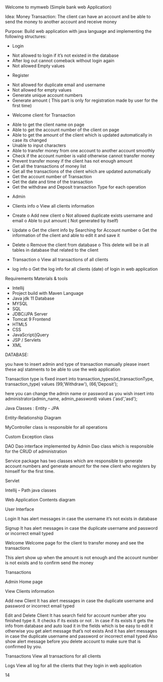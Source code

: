 
Welcome to mymweb 
(Simple bank web Application)


Idea:
Money Transaction: The client can have an account and be able to send the money to another account and receive money

Purpose:
Build web application with java language and implementing the following structures:
- Login
* Not allowed to login if it’s not existed in the database
* After log out cannot comeback without login again
* Not allowed Empty values 

- Register  
* Not allowed for duplicate email and username 
* Not allowed for empty values 
* Generate unique account numbers 
* Generate amount ( This part is only for registration made by user for the first time)

- Welcome client for Transaction
* Able to get the client name on page 
* Able to get the account number of the client on page
* Able to get the amount of the client which is updated automatically in case its changed
* Unable to input characters 
* Able to transfer money from one account to another account smoothly
* Check if the account number is valid otherwise cannot transfer money
* Prevent transfer money if the client has not enough amount 
* Get all the transactions of money list 
* Get all the transactions of the client which are updated automatically 
* Get the account number of Transaction 
* Get the date and time of the transaction
* Get the withdraw and Deposit transaction Type for each operation








- Admin 
* Clients info 
o View all clients information
* Create
o Add new client 
o Not allowed duplicate exists username and email 
o Able to put amount ( Not generated by itself)

* Update
o Get the client info by Searching for Account number 
o Get the information of the client and able to edit it and save it 
* Delete
o Remove the client from database
o This delete will be in all tables in database that related to the client
* Transaction
o View all transactions of all clients
* log info 
o Get the log info for all clients (date) of login in web application

Requirements 
Materials & tools
- Intellij
- Project build with Maven
Language
- Java jdk 11
Database
- MYSQL
- SQL
- JDBC/JPA
Server
- Tomcat 9
Frontend 
- HTML5  
- CSS
- JavaScript/jQuery
- JSP / Servlets
- XML









DATABASE:

you have to insert admin and type of transaction manually
please insert these aql statments to be able to use the web application

Transaction type is fixed
insert into transaction_types(id_transactionType, transaction_type)
values (99,'Withdraw'),
       (66,'Deposit');

here you can change the admin name or password as you wish
insert into administrator(admin_name, admin_password)
values ('asd','asd');














Java Classes : 
Entity - JPA

Entity-Relationship Diagram


MyController class is responsible for all operations 

Custom Exception class



DAO
Dao interface implemented by  Admin Dao class which is responsible for the CRUD of administration 


Service package has two classes which are responsible to generate account numbers and generate amount for the new client who registers by himself for the first time.



Servlet






Intellij – Path java classes































Web Application Contents diagram 






















User Interface

Login
It has alert messages in case the username it’s not exists in database


Signup
It has alert messages in case the duplicate username and password or incorrect email typed

Welcome
Welcome page for the client to transfer money and see the transactions 

This alert show up when the amount is not enough and the account number is not exists and to confirm send the money





Transactions

Admin 
Home page


View Clients information




 Add new Client
It has alert messages in case the duplicate username and password or incorrect email typed

Edit and Delete Client
It has search field for account number after you finished type it. It checks if its exists or not . In case if its exists it gets  the info from database and auto load it in the fields which is be easy to edit it otherwise you get alert message that’s not exists
And it has alert messages in case the duplicate username and password or incorrect email typed
Also show alert message before you delete account to make sure that is confirmed by you.


Transactions
View all transactions for all clients


Logs
View all log for all the clients that they login in web application


14


